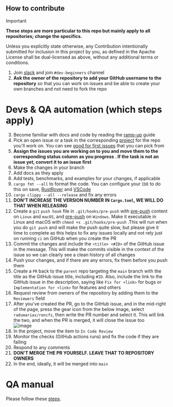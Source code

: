 ## How to contribute

> [!IMPORTANT]  
> **These steps are more particular to this repo but mainly apply to all repositories; change the specifics.**

Unless you explicitly state otherwise, any Contribution intentionally submitted for inclusion in this project by you, as
defined in the Apache License shall be dual-licensed as above, without any additional terms or conditions.

1. Join [slack](https://bit.ly/3UU1oXi) and join `#dev-beginners` channel
2. **Ask the owner of the repository to add your GitHub username to the repository** so that you can work on issues and
   be able to create your own branches and not need to fork the repo

# Devs & QA automation (which steps apply)

3. Become familiar with docs and code by reading the [ramp-up](docs/readme/Ramp-up.md) guide
4. Pick an open issue or a task in the corresponding [project](https://github.com/users/radumarias/projects/1) for the
   repo you'll work on. You can
   see [good for first issues](https://github.com/radumarias/rencfs/issues?q=is%3Aissue+is%3Aopen+label%3A%22good+first+issue%22)
   that you can pick from
5. **Assign the issues you are working on to you and move them to the corresponding status column as you progress
   . If the task is not an issue yet, convert it to an issue first**
6. Make the changes in your branch
7. Add docs as they apply
8. Add tests, benchmarks, and examples for your changes, if applicable
9. `cargo fmt --all` to format the code. You can configure your `IDE` to do this on
   save, [RustRover](https://www.jetbrains.com/help/rust/rustfmt.html)
   and [VSCode](https://code.visualstudio.com/docs/languages/rust#_formatting)
10. `cargo clippy --all --release` and fix any errors
11. **DON'T INCREASE THE VERSION NUMBER IN `Cargo.toml`, WE WILL DO THAT WHEN RELEASING**
12. Create a `git` `push hook` file in `.git/hooks/pre-push` with [pre-push](scripts/git-hooks/linux-macos/pre-push)
    content
    on `Linux` and `macOS`, and [pre-push](scripts/git-hooks/windows/pre-push) on `Windows`.
    Make it executable in Linux and macOS
    with `chmod +x .git/hooks/pre-push` .This will run when you do `git push` and will make the push quite
    slow, but please give it time to complete as this helps to fix any issues locally and not rely just on
    running `ci` on GitHub when you create the PR
13. Commit the changes and include the `<title> <#ID>` of the GitHub issue in the message. This will make the commits visible in the context of the issue so we can clearly see a clean history of all changes
14. Push your changes, and if there are any errors, fix them before you push them
15. Create a `PR` back to the `parent` repo targeting the `main` branch with the title as the GitHub issue title, including `#ID`. Also, include the link to the GitHub issue in the description, saying like `Fix for <link>` for bugs or `Implementation for <link>` for features and others
16. Request review from owners of the repository by adding them to the `Reviewers` field
17. After you've created the PR, go to the GitHub issue, and in the mid-right of the page, press the gear icon from the below image, select `radumarias/rencfs`, then write the PR number and select it. This will link the two, and when the PR is merged, it will close the issue too  
  ![image](https://github.com/user-attachments/assets/5ac0313d-4175-44d1-8d1e-d18da773ab32)
18. In the project, move the item to `In Code Review`
19. Monitor the checks (GitHub actions runs) and fix the code if they are failing
20. Respond to any comments
21. **DON'T MERGE THE PR YOURSELF. LEAVE THAT TO REPOSITORY OWNERS**
22. In the end, ideally, it will be merged into `main`

# QA manual

Please follow these [steps](docs/readme/Testing.md).

